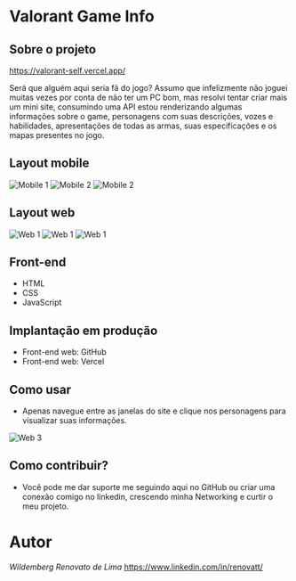 # Valorant Game Info

## Sobre o projeto

https://valorant-self.vercel.app/

Será que alguém aqui seria fã do jogo? Assumo que infelizmente não joguei muitas vezes por conta de não ter um PC bom, mas resolvi tentar criar mais um mini site, consumindo uma API estou renderizando algumas informações sobre o game, personagens com suas descrições, vozes e habilidades, apresentações de todas as armas, suas especificações e os mapas presentes no jogo.

## Layout mobile
![Mobile 1](https://github.com/renovatt/valorant/blob/main/src/assets/readme/mobile-1.png) ![Mobile 2](https://github.com/renovatt/valorant/blob/main/src/assets/readme/mobile-2.png) ![Mobile 2](https://github.com/renovatt/valorant/blob/main/src/assets/readme/mobile-3.png)

## Layout web
![Web 1](https://github.com/renovatt/valorant/blob/main/src/assets/readme/web-1.png)
![Web 1](https://github.com/renovatt/valorant/blob/main/src/assets/readme/web-2.png)
![Web 1](https://github.com/renovatt/valorant/blob/main/src/assets/readme/web-3.png)

## Front-end
- HTML
- CSS 
- JavaScript

## Implantação em produção
- Front-end web: GitHub
- Front-end web: Vercel

## Como usar
- Apenas navegue entre as janelas do site e clique nos personagens para visualizar suas informações.

![Web 3](https://github.com/renovatt/valorant/blob/main/src/assets/readme/valorant-preview.gif)

## Como contribuir?
- Você pode me dar suporte me seguindo aqui no GitHub ou criar uma conexão comigo no linkedin, crescendo minha Networking e curtir o meu projeto.

# Autor

*Wildemberg Renovato de Lima*
https://www.linkedin.com/in/renovatt/
